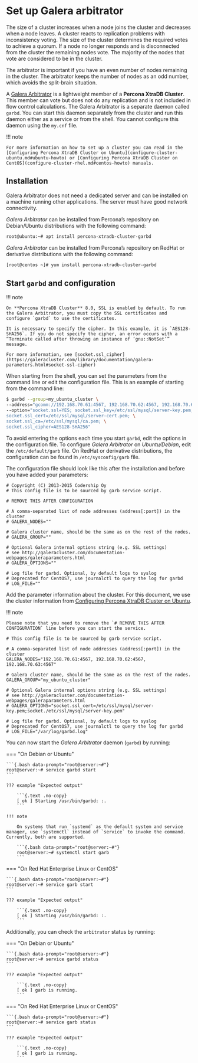 # Set up Galera arbitrator

The size of a cluster increases when a node joins the cluster and decreases when a node leaves. A cluster reacts to replication problems with inconsistency voting. The size of the cluster determines the required votes to achieve a quorum. If a node no longer responds and is disconnected from the cluster the remaining nodes vote. The majority of the nodes that vote are considered to be in the cluster.

The arbitrator is important if you have an even number of nodes remaining in the cluster. The arbitrator keeps the number of nodes as an odd number, which avoids the split-brain situation.

A [Galera Arbitrator](https://galeracluster.com/library/documentation/arbitrator.html)
is a lightweight member of a **Percona XtraDB Cluster**. This member can vote but does not do any replication and is not included in flow control calculations. The Galera Arbitrator is a separate daemon called `garbd`. You can start this daemon separately from the cluster and run this daemon either as a service or from the shell. You cannot configure this daemon using the `my.cnf` file.

!!! note

    For more information on how to set up a cluster you can read in the
    [Configuring Percona XtraDB Cluster on Ubuntu](configure-cluster-ubuntu.md#ubuntu-howto) or [Configuring Percona XtraDB Cluster on CentOS](configure-cluster-rhel.md#centos-howto) manuals.

## Installation

Galera Arbitrator does not need a dedicated server and can be installed on a machine running other applications. The server must have good network connectivity.

*Galera Arbitrator* can be installed from Percona’s repository on Debian/Ubuntu distributions with the following command:

```{.bash data-prompt="root@ubuntu:~#"}
root@ubuntu:~# apt install percona-xtradb-cluster-garbd
```

*Galera Arbitrator* can be installed from Percona’s repository on RedHat or derivative distributions with the following command:

```{.bash data-prompt="[root@centos ~]#"}
[root@centos ~]# yum install percona-xtradb-cluster-garbd
```

## Start `garbd` and configuration

!!! note 

    On **Percona XtraDB Cluster** 8.0, SSL is enabled by default. To run the Galera Arbitrator, you must copy the SSL certificates and configure `garbd` to use the certificates.

    It is necessary to specify the cipher. In this example, it is `AES128-SHA256`. If you do not specify the cipher, an error occurs with a “Terminate called after throwing an instance of ‘gnu::NotSet’” message.

    For more information, see [socket.ssl_cipher](https://galeracluster.com/library/documentation/galera-parameters.html#socket-ssl-cipher)

When starting from the shell, you can set the parameters from the command line or edit the configuration file. This is an example of starting from the command line:

```{.bash data-prompt="$"}
$ garbd --group=my_ubuntu_cluster \
--address="gcomm://192.168.70.61:4567, 192.168.70.62:4567, 192.168.70.63:4567" \
--option="socket.ssl=YES; socket.ssl_key=/etc/ssl/mysql/server-key.pem; \
socket.ssl_cert=/etc/ssl/mysql/server-cert.pem; \
socket.ssl_ca=/etc/ssl/mysql/ca.pem; \
socket.ssl_cipher=AES128-SHA256"
```

To avoid entering the options each time you start `garbd`, edit the options in the configuration file. To configure *Galera Arbitrator* on *Ubuntu/Debian*, edit the `/etc/default/garb` file. On RedHat or derivative distributions, the configuration can be found in `/etc/sysconfig/garb` file.

The configuration file should look like this after the installation and before you have added your parameters:

```{.text .no-copy}
# Copyright (C) 2013-2015 Codership Oy
# This config file is to be sourced by garb service script.

# REMOVE THIS AFTER CONFIGURATION

# A comma-separated list of node addresses (address[:port]) in the cluster
# GALERA_NODES=""

# Galera cluster name, should be the same as on the rest of the nodes.
# GALERA_GROUP=""

# Optional Galera internal options string (e.g. SSL settings)
# see http://galeracluster.com/documentation-webpages/galeraparameters.html
# GALERA_OPTIONS=""

# Log file for garbd. Optional, by default logs to syslog
# Deprecated for CentOS7, use journalctl to query the log for garbd
# LOG_FILE=""
```

Add the parameter information about the cluster. For this document, we use the cluster information from [Configuring Percona XtraDB Cluster on Ubuntu](configure-cluster-ubuntu.md#ubuntu-howto).

!!! note

    Please note that you need to remove the `# REMOVE THIS AFTER
    CONFIGURATION` line before you can start the service.

```{.text .no-copy}
# This config file is to be sourced by garb service script.

# A comma-separated list of node addresses (address[:port]) in the cluster
GALERA_NODES="192.168.70.61:4567, 192.168.70.62:4567, 192.168.70.63:4567"

# Galera cluster name, should be the same as on the rest of the nodes.
GALERA_GROUP="my_ubuntu_cluster"

# Optional Galera internal options string (e.g. SSL settings)
# see http://galeracluster.com/documentation-webpages/galeraparameters.html
# GALERA_OPTIONS="socket.ssl_cert=/etc/ssl/mysql/server-key.pem;socket./etc/ssl/mysql/server-key.pem"

# Log file for garbd. Optional, by default logs to syslog
# Deprecated for CentOS7, use journalctl to query the log for garbd
# LOG_FILE="/var/log/garbd.log"
```

You can now start the *Galera Arbitrator* daemon (`garbd`) by running:

=== "On Debian or Ubuntu"

    ```{.bash data-prompt="root@server:~#"}
    root@server:~# service garbd start
    ```

    ??? example "Expected output"

        ```{.text .no-copy}
        [ ok ] Starting /usr/bin/garbd: :.
        ```

    !!! note 

        On systems that run `systemd` as the default system and service manager, use `systemctl` instead of `service` to invoke the command. Currently, both are supported.

        ```{.bash data-prompt="root@server:~#"}
        root@server:~# systemctl start garb
        ```

=== "On Red Hat Enterprise Linux or CentOS"

    ```{.bash data-prompt="root@server:~#"}
    root@server:~# service garb start
    ```

    ??? example "Expected output"

        ```{.text .no-copy}
        [ ok ] Starting /usr/bin/garbd: :.
        ```

Additionally, you can check the `arbitrator` status by running:

=== "On Debian or Ubuntu"

    ```{.bash data-prompt="root@server:~#"}
    root@server:~# service garbd status
    ```

    ??? example "Expected output"

        ```{.text .no-copy}
        [ ok ] garb is running.
        ```

=== "On Red Hat Enterprise Linux or CentOS"

    ```{.bash data-prompt="root@server:~#"}
    root@server:~# service garb status
    ```

    ??? example "Expected output"

        ```{.text .no-copy}
        [ ok ] garb is running.
        ```
